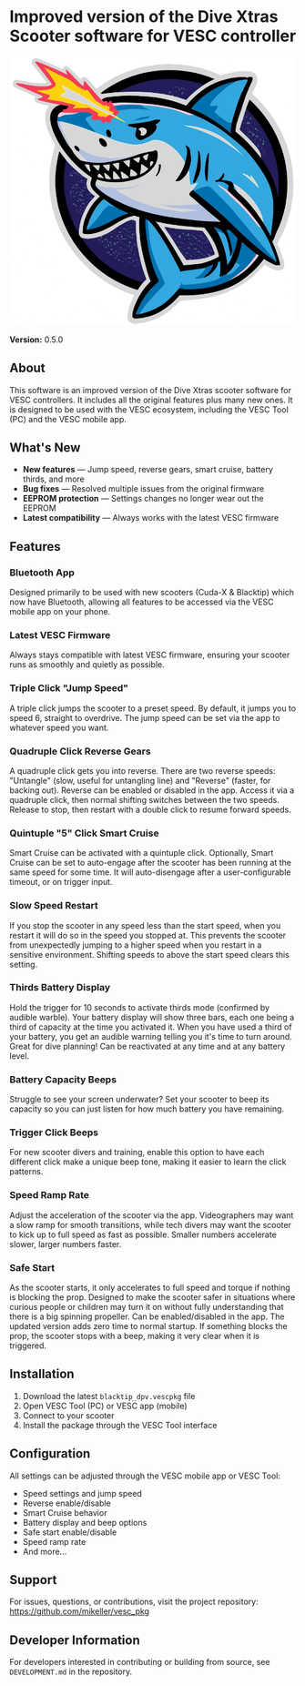 # Improved version of the Dive Xtras Scooter software for VESC controller

![Blacktip DPV Logo.](https://raw.githubusercontent.com/mikeller/vesc_pkg/main/blacktip_dpv/shark_with_laser.png)

**Version:** 0.5.0

## About

This software is an improved version of the Dive Xtras scooter software for VESC controllers. It includes all the original features plus many new ones. It is designed to be used with the VESC ecosystem, including the VESC Tool (PC) and the VESC mobile app.

## What's New

- **New features** — Jump speed, reverse gears, smart cruise, battery thirds, and more
- **Bug fixes** — Resolved multiple issues from the original firmware
- **EEPROM protection** — Settings changes no longer wear out the EEPROM
- **Latest compatibility** — Always works with the latest VESC firmware

## Features

### Bluetooth App

Designed primarily to be used with new scooters (Cuda-X & Blacktip) which now have Bluetooth, allowing all features to be accessed via the VESC mobile app on your phone.

### Latest VESC Firmware

Always stays compatible with latest VESC firmware, ensuring your scooter runs as smoothly and quietly as possible.

### Triple Click "Jump Speed"

A triple click jumps the scooter to a preset speed. By default, it jumps you to speed 6, straight to overdrive. The jump speed can be set via the app to whatever speed you want.

### Quadruple Click Reverse Gears

A quadruple click gets you into reverse. There are two reverse speeds: "Untangle" (slow, useful for untangling line) and "Reverse" (faster, for backing out). Reverse can be enabled or disabled in the app. Access it via a quadruple click, then normal shifting switches between the two speeds. Release to stop, then restart with a double click to resume forward speeds.

### Quintuple "5" Click Smart Cruise

Smart Cruise can be activated with a quintuple click. Optionally, Smart Cruise can be set to auto-engage after the scooter has been running at the same speed for some time. It will auto-disengage after a user-configurable timeout, or on trigger input.

### Slow Speed Restart

If you stop the scooter in any speed less than the start speed, when you restart it will do so in the speed you stopped at. This prevents the scooter from unexpectedly jumping to a higher speed when you restart in a sensitive environment. Shifting speeds to above the start speed clears this setting.

### Thirds Battery Display

Hold the trigger for 10 seconds to activate thirds mode (confirmed by audible warble). Your battery display will show three bars, each one being a third of capacity at the time you activated it. When you have used a third of your battery, you get an audible warning telling you it's time to turn around. Great for dive planning! Can be reactivated at any time and at any battery level.

### Battery Capacity Beeps

Struggle to see your screen underwater? Set your scooter to beep its capacity so you can just listen for how much battery you have remaining.

### Trigger Click Beeps

For new scooter divers and training, enable this option to have each different click make a unique beep tone, making it easier to learn the click patterns.

### Speed Ramp Rate

Adjust the acceleration of the scooter via the app. Videographers may want a slow ramp for smooth transitions, while tech divers may want the scooter to kick up to full speed as fast as possible. Smaller numbers accelerate slower, larger numbers faster.

### Safe Start

As the scooter starts, it only accelerates to full speed and torque if nothing is blocking the prop. Designed to make the scooter safer in situations where curious people or children may turn it on without fully understanding that there is a big spinning propeller. Can be enabled/disabled in the app. The updated version adds zero time to normal startup. If something blocks the prop, the scooter stops with a beep, making it very clear when it is triggered.

## Installation

1. Download the latest `blacktip_dpv.vescpkg` file
2. Open VESC Tool (PC) or VESC app (mobile)
3. Connect to your scooter
4. Install the package through the VESC Tool interface

## Configuration

All settings can be adjusted through the VESC mobile app or VESC Tool:

- Speed settings and jump speed
- Reverse enable/disable
- Smart Cruise behavior
- Battery display and beep options
- Safe start enable/disable
- Speed ramp rate
- And more...

## Support

For issues, questions, or contributions, visit the project repository:
<https://github.com/mikeller/vesc_pkg>

## Developer Information

For developers interested in contributing or building from source, see `DEVELOPMENT.md` in the repository.
